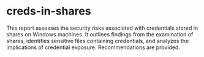 # creds-in-shares
This report assesses the security risks associated with credentials stored in shares on Windows machines. It outlines findings from the examination of shares, identifies sensitive files containing credentials, and analyzes the implications of credential exposure. Recommendations are provided.
